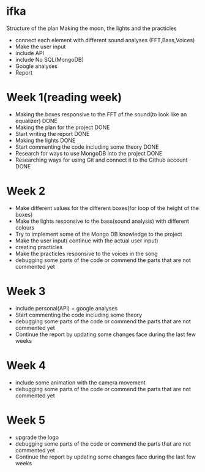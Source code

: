 # ifka


Structure of the plan 
Making the moon, the lights and the practicles
* connect each element with different sound analyses (FFT,Bass,Voices)
* Make the user input
* include API
* include No SQL(MongoDB)
* Google analyses
* Report

# Week 1(reading week)

* Making the boxes responsive to the FFT  of the sound(to look like an equalizer) DONE
* Making the plan for the project DONE
* Start writing the report DONE
* Making the lights DONE
* Start commenting the code including some theory  DONE
* Research for ways to use MongoDB into the project DONE
* Researching ways for using Git and connect it to the Github account  DONE


# Week 2 
* Make different values for the different boxes(for loop of the height of the boxes)
* Make the lights responsive to the bass(sound analysis) with different colours 
* Try to implement some of the Mongo DB knowledge to the project 
* Make the user input( continue with the actual user input)
* creating practicles 
* Make the practicles responsive to the voices in the song
* debugging some parts of the code or commend the parts that are not commented yet 

# Week 3 
* include personal(API) + google analyses 
* Start commenting the code including some theory 
* debugging some parts of the code or commend the parts that are not commented yet 
* Continue the report by updating some changes face during the last few weeks 
# Week 4
* include some animation with the camera movement
* debugging some parts of the code or commend the parts that are not commented yet 

# Week 5
* upgrade the logo 
* debugging some parts of the code or commend the parts that are not commented yet 
* Continue the report by updating some changes face during the last few weeks 
